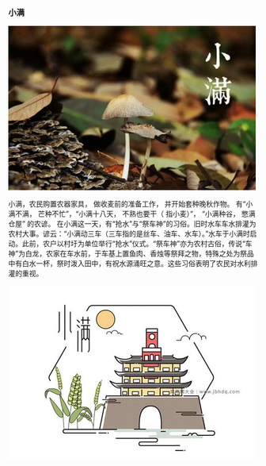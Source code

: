 ### 小满

![](images/小满.jpg)

小满，农民购置农器家具， 做收麦前的准备工作， 并开始套种晚秋作物。 有“小满不满， 芒种不忙”，“小满十八天， 不熟也要干（ 指小麦）”， “小满种谷， 憋满仓屋” 的农谚。
在小满这一天，有“抢水”与“祭车神”的习俗。旧时水车车水排灌为农村大事。谚云：“小满动三车（三车指的是丝车、油车、水车）。”水车于小满时启动。此前，农户以村圩为单位举行“抢水”仪式。“祭车神”亦为农村古俗，传说“车神”为白龙，农家在车水前，于车基上置鱼肉、香烛等祭拜之物，特殊之处为祭品中有白水一杯，祭时泼入田中，有祝水源涌旺之意。这些习俗表明了农民对水利排灌的重视。

![](images/小满2.jpg)